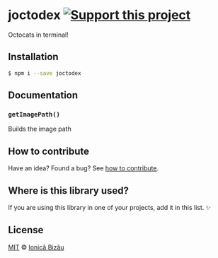 # joctodex [![Support this project][donate-now]][paypal-donations]

Octocats in terminal!

## Installation

```sh
$ npm i --save joctodex
```

## Documentation

### `getImagePath()`
Builds the image path

## How to contribute
Have an idea? Found a bug? See [how to contribute][contributing].

## Where is this library used?
If you are using this library in one of your projects, add it in this list. :sparkles:

## License

[MIT][license] © [Ionică Bizău][website]

[paypal-donations]: https://www.paypal.com/cgi-bin/webscr?cmd=_s-xclick&hosted_button_id=RVXDDLKKLQRJW
[donate-now]: http://i.imgur.com/6cMbHOC.png

[license]: http://showalicense.com/?fullname=Ionic%C4%83%20Biz%C4%83u%20%3Cbizauionica%40gmail.com%3E%20(http%3A%2F%2Fionicabizau.net)&year=2014#license-mit
[website]: http://ionicabizau.net
[contributing]: /CONTRIBUTING.md
[docs]: /DOCUMENTATION.md